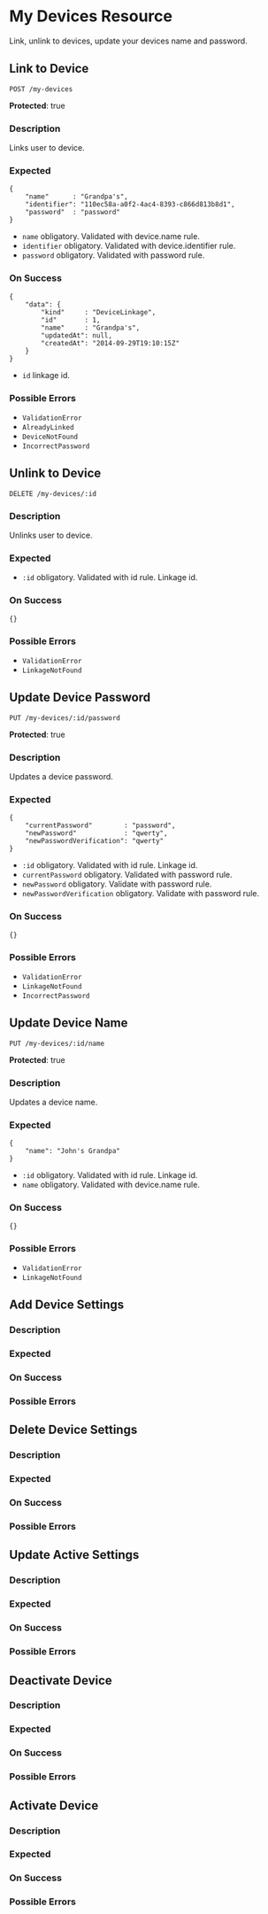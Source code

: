 # My Devices Resource

Link, unlink to devices, update your devices name and password.



## Link to Device

`POST /my-devices`

**Protected**: true

### Description

Links user to device.

### Expected

```
{
    "name"      : "Grandpa's",
    "identifier": "110ec58a-a0f2-4ac4-8393-c866d813b8d1",
    "password"  : "password"
}
```

- `name` obligatory. Validated with device.name rule.
- `identifier` obligatory. Validated with device.identifier rule.
- `password` obligatory. Validated with password rule.

### On Success

```
{
    "data": {
        "kind"     : "DeviceLinkage",
        "id"       : 1,
        "name"     : "Grandpa's",
        "updatedAt": null,
        "createdAt": "2014-09-29T19:10:15Z"
    }
}
```

- `id` linkage id.

### Possible Errors

- `ValidationError`
- `AlreadyLinked`
- `DeviceNotFound`
- `IncorrectPassword`



## Unlink to Device

`DELETE /my-devices/:id`

### Description

Unlinks user to device.

### Expected

- `:id` obligatory. Validated with id rule. Linkage id.

### On Success

```
{}
```

### Possible Errors

- `ValidationError`
- `LinkageNotFound`



## Update Device Password

`PUT /my-devices/:id/password`

**Protected**: true

### Description

Updates a device password.

### Expected

```
{
    "currentPassword"        : "password",
    "newPassword"            : "qwerty",
    "newPasswordVerification": "qwerty"
}
```

- `:id` obligatory. Validated with id rule. Linkage id.
- `currentPassword` obligatory. Validated with password rule.
- `newPassword` obligatory. Validate with password rule.
- `newPasswordVerification` obligatory. Validate with password rule.

### On Success

```
{}
```

### Possible Errors

- `ValidationError`
- `LinkageNotFound`
- `IncorrectPassword`



## Update Device Name

`PUT /my-devices/:id/name`

**Protected**: true

### Description

Updates a device name.

### Expected

```
{
    "name": "John's Grandpa"
}
```

- `:id` obligatory. Validated with id rule. Linkage id.
- `name` obligatory. Validated with device.name rule.

### On Success

```
{}
```

### Possible Errors

- `ValidationError`
- `LinkageNotFound`



## Add Device Settings

### Description
### Expected
### On Success
### Possible Errors



## Delete Device Settings

### Description
### Expected
### On Success
### Possible Errors



## Update Active Settings

### Description
### Expected
### On Success
### Possible Errors



## Deactivate Device

### Description
### Expected
### On Success
### Possible Errors



## Activate Device

### Description
### Expected
### On Success
### Possible Errors
